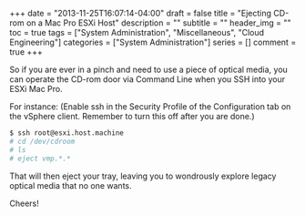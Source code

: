 +++
date = "2013-11-25T16:07:14-04:00"
draft = false
title = "Ejecting CD-rom on a Mac Pro ESXi Host"
description = ""
subtitle = ""
header_img = ""
toc = true
tags = ["System Administration", "Miscellaneous", "Cloud Engineering"]
categories = ["System Administration"]
series = []
comment = true
+++

So if you are ever in a pinch and need to use a piece of optical media, you can operate the CD-rom door via Command Line when you SSH into your ESXi Mac Pro.

For instance:
(Enable ssh in the Security Profile of the Configuration tab on the vSphere client. Remember to turn this off after you are done.)

``` bash
$ ssh root@esxi.host.machine
# cd /dev/cdroom
# ls
# eject vmp.*.*
```
That will then eject your tray, leaving you to wondrously explore legacy optical media that no one wants.

Cheers!

